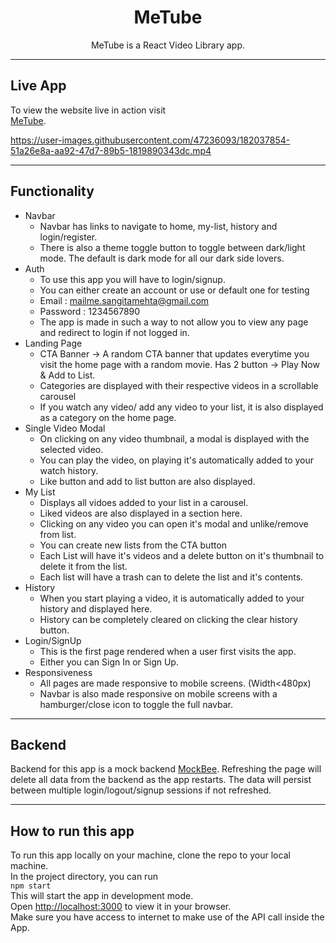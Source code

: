<h1 align="center"><b>MeTube</b></h1>
<div align="center">MeTube is a React Video Library app.</div>


---

## **Live App**
To view the website live in action visit\
[MeTube](https://metube-app.netlify.app/).


https://user-images.githubusercontent.com/47236093/182037854-51a26e8a-aa92-47d7-89b5-1819890343dc.mp4


---

## **Functionality** 
* Navbar
  * Navbar has links to navigate to home, my-list, history and login/register.
  * There is also a theme toggle button to toggle between dark/light mode. The default is dark mode for all our dark side lovers.
* Auth
  * To use this app you will have to login/signup.
  * You can either create an account or use or default one for testing
  * Email : mailme.sangitamehta@gmail.com
  * Password : 1234567890
  * The app is made in such a way to not allow you to view any page and redirect to login if not logged in. 
* Landing Page
  * CTA Banner -> A random CTA banner that updates everytime you visit the home page with a random movie. Has 2 button -> Play Now & Add to List.
  * Categories are displayed with their respective videos in a scrollable carousel
  * If you watch any video/ add any video to your list, it is also displayed as a category on the home page.
* Single Video Modal
  * On clicking on any video thumbnail, a modal is displayed with the selected video.
  * You can play the video, on playing it's automatically added to your watch history.
  * Like button and add to list button are also displayed.
* My List
  * Displays all vidoes added to your list in a carousel.
  * Liked videos are also displayed in a section here.
  * Clicking on any video you can open it's modal and unlike/remove from list.
  * You can create new lists from the CTA button
  * Each List will have it's videos and a delete button on it's thumbnail to delete it from the list.
  * Each list will have a trash can to delete the list and it's contents.
* History
  * When you start playing a video, it is automatically added to your history and displayed here.
  * History can be completely cleared on clicking the clear history button.
* Login/SignUp
  * This is the first page rendered when a user first visits the app.
  * Either you can Sign In or Sign Up.
* Responsiveness
  * All pages are made responsive to mobile screens. (Width<480px)
  * Navbar is also made responsive on mobile screens with a hamburger/close icon to toggle the full navbar.

---

## **Backend** 
Backend for this app is a mock backend [MockBee](https://mockbee.netlify.app/).
Refreshing the page will delete all data from the backend as the app restarts.
The data will persist between multiple login/logout/signup sessions if not refreshed.

---

## **How to run this app**
To run this app locally on your machine, clone the repo to your local machine.\
In the project directory, you can run\
`npm start`\
This will start the app in development mode.\
Open [http://localhost:3000](http://localhost:3000) to view it in your browser.\
Make sure you have access to internet to make use of the API call inside the App.
